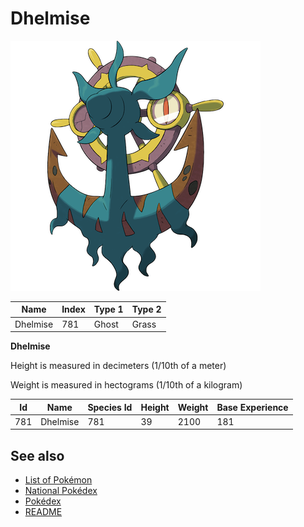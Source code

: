 # Dhelmise


![Dhelmise](images/781.png)

| **Name** | **Index** | **Type 1** | **Type 2** |
|----|----|----|----|
| Dhelmise | 781 | Ghost | Grass  |

**Dhelmise** 


Height is measured in decimeters (1/10th of a meter)

Weight is measured in hectograms (1/10th of a kilogram)

| **Id** | **Name** | **Species Id** | **Height** | **Weight** | **Base Experience** |
|--------|----------|----------------|------------|------------|---------------------|
| 781 | Dhelmise | 781 | 39 | 2100 | 181 |


## See also

- [List of Pokémon](../pokemon.md)
- [National Pokédex](../national_pokedex.md)
- [Pokédex](../pokedex.md)
- [README](../README.md)

